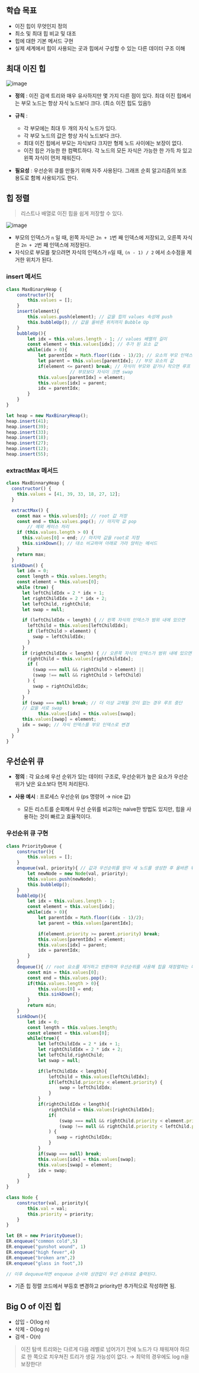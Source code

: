 ## 학습 목표

- 이진 힙이 무엇인지 정의
- 최소 및 최대 힙 비교 및 대조
- 힙에 대한 기본 메서드 구현
- 실제 세계에서 힙이 사용되는 곳과 힙에서 구성할 수 있는 다른 데이터 구조 이해

## 최대 이진 힙

![image](https://user-images.githubusercontent.com/59650985/179404685-57f0f7c2-61b6-484a-b3c6-239456a5edd0.png)

- **정의** : 이진 검색 트리와 매우 유사하지만 몇 가지 다른 점이 있다. 최대 이진 힙에서는 부모 노드는 항상 자식 노드보다 크다. (최소 이진 힙도 있음!)

- **규칙** :
    - 각 부모에는 최대 두 개의 자식 노드가 있다.
    - 각 부모 노드의 값은 항상 자식 노드보다 크다.
    - 최대 이진 힙에서 부모는 자식보다 크지만 형제 노드 사이에는 보장이 없다.
    - 이진 힙은 가능한 한 컴팩트하다. 각 노드의 모든 자식은 가능한 한 가득 차 있고 왼쪽 자식이 먼저 채워진다.

- **필요성** : 우선순위 큐를 만들기 위해 자주 사용된다. 그래프 순회 알고리즘의 보조 용도로 함께 사용되기도 한다.

## 힙 정렬

> 리스트나 배열로 이진 힙을 쉽게 저장할 수 있다.
> 

![image](https://user-images.githubusercontent.com/59650985/179404705-23c9d00a-ce43-42bc-b3f8-734b2473e67c.png)

- 부모의 인덱스가 `n` 일 때, 왼쪽 자식은 `2n + 1`번 째 인덱스에 저장되고, 오른쪽 자식은 `2n + 2`번 째 인덱스에 저장된다.
- 자식으로 부모를 찾으려면 자식의 인덱스가 `n`일 때, `(n - 1) / 2` 에서 소수점을 제거한 위치가 된다.

### insert 메서드

```jsx
class MaxBinaryHeap {
    constructor(){
        this.values = [];
    }
    insert(element){
        this.values.push(element); // 값을 힙의 values 속성에 push
        this.bubbleUp(); // 값을 올바른 위치까지 Bubble Up
    }
    bubbleUp(){
        let idx = this.values.length - 1; // values 배열의 길이
        const element = this.values[idx]; // 추가 된 요소 값
        while(idx > 0){
            let parentIdx = Math.floor((idx - 1)/2); // 요소의 부모 인덱스
            let parent = this.values[parentIdx]; // 부모 요소의 값
            if(element <= parent) break; // 자식이 부모와 같거나 작으면 루프 중지
						// 부모보다 자식이 크면 swap
            this.values[parentIdx] = element;
            this.values[idx] = parent;
            idx = parentIdx;
        }
    }
}

let heap = new MaxBinaryHeap();
heap.insert(41);
heap.insert(39);
heap.insert(33);
heap.insert(18);
heap.insert(27);
heap.insert(12);
heap.insert(55);
```

### extractMax 메서드

```jsx
class MaxBinnaryHeap {
  constructor() {
    this.values = [41, 39, 33, 18, 27, 12];
  }

  extractMax() {
    const max = this.values[0]; // root 값 저장
    const end = this.values.pop(); // 마지막 값 pop
		// 예외 케이스 처리
    if (this.values.length > 0) {
      this.values[0] = end; // 마지막 값을 root로 지정
      this.sinkDown(); // 대소 비교하여 아래로 가라 앉히는 메서드
    }
    return max;
  }
  sinkDown() {
    let idx = 0;
    const length = this.values.length;
    const element = this.values[0];
    while (true) {
      let leftChildIdx = 2 * idx + 1;
      let rightChildIdx = 2 * idx + 2;
      let leftChild, rightChild;
      let swap = null;

      if (leftChildIdx < length) { // 왼쪽 자식의 인덱스가 범위 내에 있으면
        leftChild = this.values[leftChildIdx];
        if (leftChild > element) {
          swap = leftChildIdx;
        }
      }
      if (rightChildIdx < length) { // 오른쪽 자식의 인덱스가 범위 내에 있으면
        rightChild = this.values[rightChildIdx];
        if (
          (swap === null && rightChild > element) ||
          (swap !== null && rightChild > leftChild)
        ) {
          swap = rightChildIdx;
        }
      }
      if (swap === null) break; // 더 이상 교체될 것이 없는 경우 루프 중단
      // 값을 서로 swap
			this.values[idx] = this.values[swap];
      this.values[swap] = element; 
      idx = swap; // 자식 인덱스를 부모 인덱스로 변경
    }
  }
}
```

## 우선순위 큐

- **정의** : 각 요소에 우선 순위가 있는 데이터 구조로, 우선순위가 높은 요소가 우선순위가 낮은 요소보다 먼저 처리된다.

- **사용 예시**  : 프로세스 우선순위 (ps 명령어 → nice 값)
    - 모든 리스트를 순회해서 우선 순위를 비교하는 naive한 방법도 있지만, 힙을 사용하는 것이 빠르고 효율적이다.

### 우선순위 큐 구현

```jsx
class PriorityQueue {
    constructor(){
        this.values = [];
    }
    enqueue(val, priority){ // 값과 우선순위를 받아 새 노드를 생성한 후 올바른 위치에 배치하는 메서드
        let newNode = new Node(val, priority);
        this.values.push(newNode);
        this.bubbleUp();
    }
    bubbleUp(){
        let idx = this.values.length - 1;
        const element = this.values[idx];
        while(idx > 0){
            let parentIdx = Math.floor((idx - 1)/2);
            let parent = this.values[parentIdx];

            if(element.priority >= parent.priority) break;
            this.values[parentIdx] = element;
            this.values[idx] = parent;
            idx = parentIdx;
        }
    }
    dequeue(){ // root 요소를 제거하고 반환하며 우선순위를 사용해 힙을 재정렬하는 메서드
        const min = this.values[0];
        const end = this.values.pop();
        if(this.values.length > 0){
            this.values[0] = end;
            this.sinkDown();
        }
        return min;
    }
    sinkDown(){
        let idx = 0;
        const length = this.values.length;
        const element = this.values[0];
        while(true){
            let leftChildIdx = 2 * idx + 1;
            let rightChildIdx = 2 * idx + 2;
            let leftChild,rightChild;
            let swap = null;

            if(leftChildIdx < length){
                leftChild = this.values[leftChildIdx];
                if(leftChild.priority < element.priority) {
                    swap = leftChildIdx;
                }
            }
            if(rightChildIdx < length){
                rightChild = this.values[rightChildIdx];
                if(
                    (swap === null && rightChild.priority < element.priority) || 
                    (swap !== null && rightChild.priority < leftChild.priority)
                ) {
                   swap = rightChildIdx;
                }
            }
            if(swap === null) break;
            this.values[idx] = this.values[swap];
            this.values[swap] = element;
            idx = swap;
        }
    }
}

class Node {
    constructor(val, priority){
        this.val = val;
        this.priority = priority;
    }
}

let ER = new PriorityQueue();
ER.enqueue("common cold",5)
ER.enqueue("gunshot wound", 1)
ER.enqueue("high fever",4)
ER.enqueue("broken arm",2)
ER.enqueue("glass in foot",3)

// 이후 dequeue하면 enqueue 순서와 상관없이 우선 순위대로 출력된다.
```

- 기존 힙 정렬 코드에서 부등호 변경하고 priority만 추가적으로 작성하면 됨.

## Big O of 이진 힙

- 삽입 - O(log n)
- 삭제 - O(log n)
- 검색 - O(n)

> 이진 탐색 트리와는 다르게 다음 레벨로 넘어가기 전에 노드가 다 채워져야 하므로 한 쪽으로 치우쳐진 트리가 생길 가능성이 없다. → 최악의 경우에도 log n을 보장한다!
>
